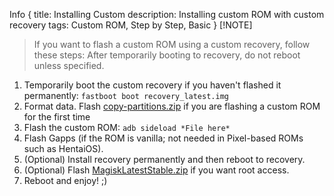 Info {
  title: Installing Custom
  description: Installing custom ROM with custom recovery
  tags: Custom ROM, Step by Step, Basic
}
 [!NOTE]
 > If you want to flash a custom ROM using a custom recovery, follow these steps:<note>
<important>After temporarily booting to recovery, do not reboot unless specified.<important>
1. Temporarily boot the custom recovery if you haven't flashed it permanently:
```fastboot boot recovery_latest.img```
2. Format data.
<important>Flash [copy-partitions.zip](https://github.com/PrintHelloPeople/fogos_recovery/releases/download/Latest/copy-partitions-20220613-signed.zip) if you are flashing a custom ROM for the first time<important>
3. Flash the custom ROM:
```adb sideload *File here*```
4. Flash Gapps (if the ROM is vanilla; not needed in Pixel-based ROMs such as HentaiOS).
5. (Optional) Install recovery permanently and then reboot to recovery.
6. (Optional) Flash [MagiskLatestStable.zip](https://github.com/PrintHelloPeople/fogos_recovery/releases/download/Latest/MagiskLatestStable.zip) if you want root access.
7. Reboot and enjoy! ;)
